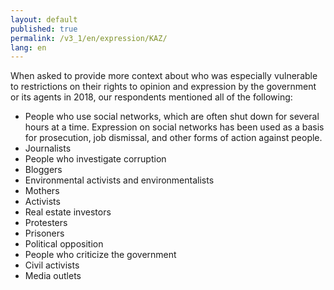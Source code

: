 ```yaml
---
layout: default
published: true
permalink: /v3_1/en/expression/KAZ/
lang: en
---
```


When asked to provide more context about who was especially vulnerable to restrictions on their rights to opinion and expression by the government or its agents in 2018, our respondents mentioned all of the following:
-	People who use social networks, which are often shut down for several hours at a time. Expression on social networks has been used as a basis for prosecution, job dismissal, and other forms of action against people.
-	Journalists
-	People who investigate corruption
-	Bloggers
-	Environmental activists and environmentalists
-	Mothers
-	Activists
-	Real estate investors
-	Protesters 
-	Prisoners
-	Political opposition
-	People who criticize the government
-	Civil activists
-	Media outlets

